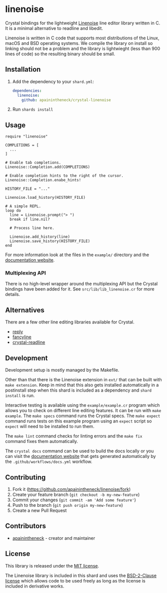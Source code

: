 # linenoise

Crystal bindings for the lightweight [Linenoise](https://github.com/antirez/linenoise) line editor library written in C. It is a minimal alternative to readline and libedit.

Linenoise is written in C code that supports most distributions of the Linux, macOS and BSD operating systems. We compile the library on install so linking should not be a problem and the library is lightwieght (less than 900 lines of code) so the resulting binary should be small.

## Installation

1. Add the dependency to your `shard.yml`:

   ```yaml
   dependencies:
     linenoise:
       github: apainintheneck/crystal-linenoise
   ```

2. Run `shards install`

## Usage

```crystal
require "linenoise"

COMPLETIONS = [
  ...
]

# Enable tab completions.
Linenoise::Completion.add(COMPLETIONS)

# Enable completion hints to the right of the cursor.
Linenoise::Completion.enabe_hints!

HISTORY_FILE = "..."

Linenoise.load_history(HISTORY_FILE)

# A simple REPL.
loop do
  line = Linenoise.prompt("> ")
  break if line.nil?

  # Process line here.

  Linenoise.add_history(line)
  Linenoise.save_history(HISTORY_FILE)
end
```

For more information look at the files in the `example/` directory and the [documentation website](https://apainintheneck.github.io/crystal-linenoise/).

### Multiplexing API

There is no high-level wrapper around the multiplexing API but the Crystal bindings have been added for it. See `src/lib/lib_linenoise.cr` for more details.

## Alternatives

There are a few other line editing libraries available for Crystal.

- [reply](https://github.com/I3oris/reply)
- [fancyline](https://github.com/Papierkorb/fancyline)
- [crystal-readline](https://github.com/crystal-lang/crystal-readline)

## Development

Development setup is mostly managed by the Makefile.

Other than that there is the Linenoise extension in `ext/` that can be built with `make extension`. Keep in mind that this also gets installed automatically in a postinstall step when this shard is included as a dependency and `shard install` is run.

Interactive testing is available using the `example/example.cr` program which allows you to check on different line editing features. It can be run with `make example`. The `make specs` command runs the Crystal specs. The `make expect` command runs tests on this example program using an `expect` script so `expect` will need to be installed to run them.

The `make lint` command checks for linting errors and the `make fix` command fixes them automatically.

The `crystal docs` command can be used to build the docs locally or you can visit the [documentation website](https://apainintheneck.github.io/crystal-linenoise/) that gets generated automatically by the `.github/workflows/docs.yml` workflow.

## Contributing

1. Fork it (<https://github.com/apainintheneck/linenoise/fork>)
2. Create your feature branch (`git checkout -b my-new-feature`)
3. Commit your changes (`git commit -am 'Add some feature'`)
4. Push to the branch (`git push origin my-new-feature`)
5. Create a new Pull Request

## Contributors

- [apainintheneck](https://github.com/apainintheneck) - creator and maintainer

## License

This library is released under the [MIT license](LICENSE).

The Linenoise library is included in this shard and uses the [BSD-2-Clause license](ext/LICENSE)
which allows code to be used freely as long as the license is included in derivative works.
